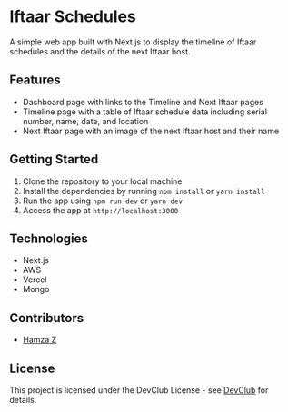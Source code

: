 # Iftaar Schedules

A simple web app built with Next.js to display the timeline of Iftaar schedules and the details of the next Iftaar host.

## Features

- Dashboard page with links to the Timeline and Next Iftaar pages
- Timeline page with a table of Iftaar schedule data including serial number, name, date, and location
- Next Iftaar page with an image of the next Iftaar host and their name

## Getting Started

1. Clone the repository to your local machine
2. Install the dependencies by running `npm install` or `yarn install`
3. Run the app using `npm run dev` or `yarn dev`
4. Access the app at `http://localhost:3000`

## Technologies

- Next.js
- AWS
- Vercel
- Mongo

## Contributors

- [Hamza Z](https://github.com/hamzafer)

## License

This project is licensed under the DevClub License - see [DevClub](https://devclubm.me/) for details.
